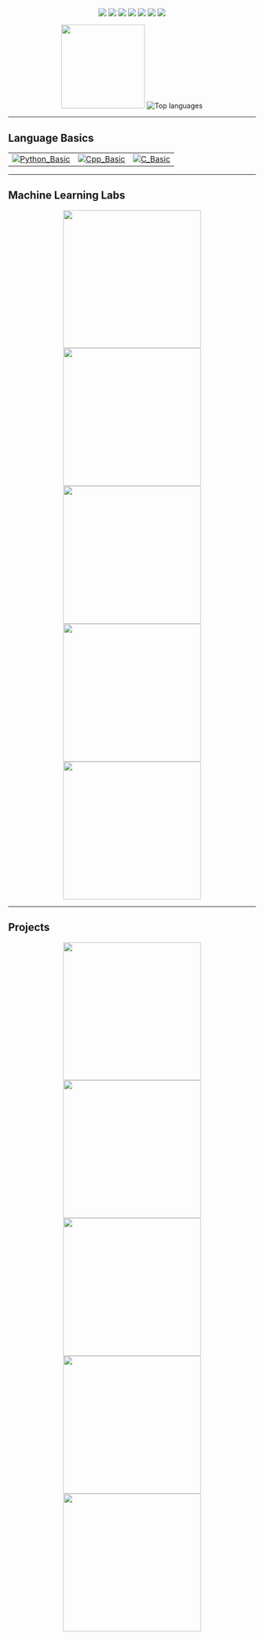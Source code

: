<h1 align="center"></h1>

<p align="center">
  <img src="https://img.shields.io/badge/C/C++-blue" />
  <img src="https://img.shields.io/badge/Python-informational" />
  <img src="https://img.shields.io/badge/oneAPI%2FSYCL-XPU" />
  <img src="https://img.shields.io/badge/oneDNN/IPEX-accel" />
  <img src="https://img.shields.io/badge/OpenVINO-edge" />
  <img src="https://img.shields.io/badge/CUDA-training" />
  <img src="https://img.shields.io/badge/Hailo--8-embedded" />
</p>

<p align="center">
  <img height="170" src="https://github-readme-stats.vercel.app/api?username=SeBin7&show_icons=true" />
  <img src="https://github-readme-stats.vercel.app/api/top-langs/?username=SeBin7&layout=compact&exclude_repo=PRsystem,BitTrip_1.0,Hansung&cache_seconds=7200&v=3" alt="Top languages" />

---
## Language Basics
<table>
  <tr>
    <td align="center">
      <a href="https://github.com/SeBin7/Python_Basic">
        <img src="https://github-readme-stats.vercel.app/api/pin/?username=SeBin7&repo=Python_Basic&show_owner=false" alt="Python_Basic"/>
      </a>
    </td>
    <td align="center">
      <a href="https://github.com/SeBin7/Cpp_Basic">
        <img src="https://github-readme-stats.vercel.app/api/pin/?username=SeBin7&repo=Cpp_Basic&show_owner=false" alt="Cpp_Basic"/>
      </a>
    </td>
    <td align="center">
      <a href="https://github.com/SeBin7/C_Basic">
        <img src="https://github-readme-stats.vercel.app/api/pin/?username=SeBin7&repo=C_Basic&show_owner=false" alt="C_Basic"/>
      </a>
    </td>
  </tr>
</table>

---

## Machine Learning Labs
<div align="center">
  <a href="https://github.com/SeBin7/OpenVINO_Basic">
    <img width="280" src="https://github-readme-stats.vercel.app/api/pin/?username=SeBin7&repo=OpenVINO_Basic&show_owner=false" />
  </a>
  <a href="https://github.com/SeBin7/Deep_Learning_Examples">
    <img width="280" src="https://github-readme-stats.vercel.app/api/pin/?username=SeBin7&repo=Deep_Learning_Examples&show_owner=false" />
  </a>
  <a href="https://github.com/SeBin7/Vision_AI">
    <img width="280" src="https://github-readme-stats.vercel.app/api/pin/?username=SeBin7&repo=Vision_AI&show_owner=false" />
  </a>
  <a href="https://github.com/SeBin7/Quant_Lab">
    <img width="280" src="https://github-readme-stats.vercel.app/api/pin/?username=SeBin7&repo=Quant_Lab&show_owner=false" />
  </a>
  <a href="https://github.com/SeBin7/onednn-xpu-fusedops-bench">
    <img width="280" src="https://github-readme-stats.vercel.app/api/pin/?username=SeBin7&repo=onednn-xpu-fusedops-bench&show_owner=false" />
  </a>
</div>

---

## Projects
<div align="center">
  <a href="https://github.com/SeBin7/Road_Vision">
    <img width="280" src="https://github-readme-stats.vercel.app/api/pin/?username=SeBin7&repo=Road_Vision&show_owner=false" />
  </a>
  <a href="https://github.com/SeBin7/Chatbot_Basic">
    <img width="280" src="https://github-readme-stats.vercel.app/api/pin/?username=SeBin7&repo=Chatbot_Basic&show_owner=false" />
  </a>
  <a href="https://github.com/SeBin7/Self_Driving">
    <img width="280" src="https://github-readme-stats.vercel.app/api/pin/?username=SeBin7&repo=Self_Driving&show_owner=false" />
  </a>
  <a href="https://github.com/SeBin7/3D_Pose_Estimation">
    <img width="280" src="https://github-readme-stats.vercel.app/api/pin/?username=SeBin7&repo=3D_Pose_Estimation&show_owner=false" />
  </a>
  <a href="https://github.com/SeBin7/BasicServerClient">
    <img width="280" src="https://github-readme-stats.vercel.app/api/pin/?username=SeBin7&repo=BasicServerClient&show_owner=false" />
  </a>
  </a>
</div>
